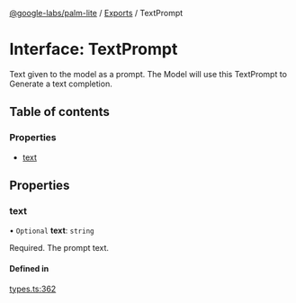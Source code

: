 [@google-labs/palm-lite](../README.md) / [Exports](../modules.md) / TextPrompt

# Interface: TextPrompt

Text given to the model as a prompt. The Model will use this TextPrompt to Generate a text completion.

## Table of contents

### Properties

- [text](TextPrompt.md#text)

## Properties

### text

• `Optional` **text**: `string`

Required. The prompt text.

#### Defined in

[types.ts:362](https://github.com/Chizobaonorh/labs-prototypes/blob/66eed2a/seeds/palm-lite/src/types.ts#L362)
